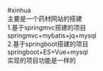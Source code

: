 #xinhua</br>
主要是一个药材网站的搭建</br>
  1.基于springmvc搭建的项目</br>
   springmvc+mybatis+jq+mysql</br>
  2.基于springboot搭建的项目</br>
   springboot+ES+Vue+mysql</br>
实现的项目功能是一样的</br>

